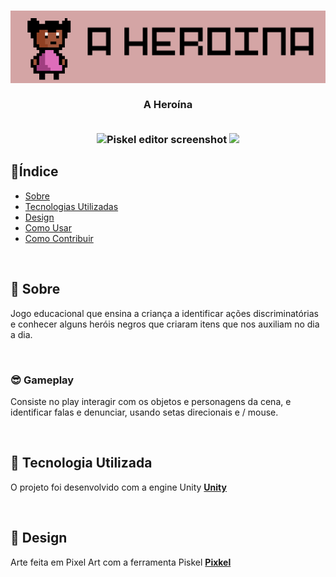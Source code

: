 
<h3 align="center">
   <img alt="A Heroína" title="#logo" src="https://github.com/karlacorrea/Aheroina/blob/main/A%20Heroina_Data/sprite/logo.png">
   <br><br>
   <b>A Heroína</b>  
   <br><br>
 
 <p align="center">
  <img
  src="https://screenletstore.appspot.com/img/95aaa0f0-37a4-11e7-a652-7b8128ce3e3b.png"
  title="Piskel editor screenshot"
  width="60">
    <img src="https://img.shields.io/badge/framework-react-blue" />
  </a>
 </p>
</h3>

## 🔖Índice

- [Sobre](#sobre)
- [Tecnologias Utilizadas](#tecnologias-utilizadas)
- [Design](#design)
- [Como Usar](#como-usar)
- [Como Contribuir](#como-contribuir)

<br>

<a id="sobre"></a>
## 🧐 Sobre

Jogo educacional que ensina a criança a identificar ações discriminatórias e conhecer alguns heróis negros que criaram itens que nos auxiliam no dia a dia.

<br>

### 😎 Gameplay

Consiste no play interagir com os objetos e personagens da cena, e identificar falas e denunciar, usando setas direcionais e / mouse.

<br>

<a id="tecnologias-utilizadas"></a>
## 🚀 Tecnologia Utilizada

O projeto foi desenvolvido com a engine Unity **[Unity](https://unity.com/)**

<br>

<a id="design"></a>
## 🎨 Design

Arte feita em Pixel Art com a ferramenta Piskel **[Pixkel](https://www.piskelapp.com/)**


<br>
